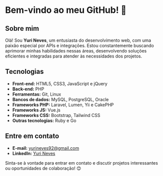 # Bem-vindo ao meu GitHub! 👋

## Sobre mim
Olá! Sou **Yuri Neves**, um entusiasta do desenvolvimento web, com uma paixão especial por APIs e integrações. Estou constantemente buscando aprimorar minhas habilidades nessas áreas, desenvolvendo soluções eficientes e integradas para atender às necessidades dos projetos.

## Tecnologias
- **Front-end:** HTML5, CSS3, JavaScript e jQuery
- **Back-end:** PHP
- **Ferramentas:** Git, Linux
- **Bancos de dados:** MySQL, PostgreSQL, Oracle
- **Frameworks PHP:** Laravel, Lumen, Yii e CakePHP
- **Frameworks JS:** Vue.js
- **Frameworks CSS:** Bootstrap, Tailwind CSS
- **Outras tecnologias:** Ruby e Go

## Entre em contato
- **E-mail:** [yurineves92@gmail.com](mailto:yurineves92@gmail.com)
- **LinkedIn:** [Yuri Neves](https://www.linkedin.com/in/yuri-neves-555b44aa/)

Sinta-se à vontade para entrar em contato e discutir projetos interessantes ou oportunidades de colaboração! 😊
